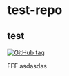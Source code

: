 # test-repo
## test

[![GitHub tag](https://img.shields.io/github/tag/lestatk0ff/test-repo.svg)](https://GitHub.com/lestatk0ff/test-repo/tags/)

FFF
asdasdas
